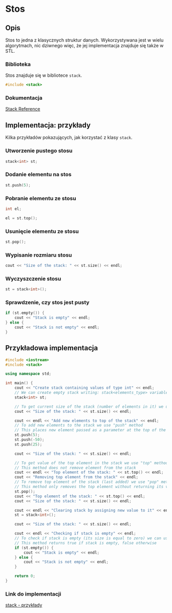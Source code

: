 # Stos

## Opis

Stos to jedna z klasycznych struktur danych. 
Wykorzystywana jest w wielu algorytmach, nic dziwnego więc, że jej implementacja znajduje się także w STL.

### Biblioteka

Stos znajduje się w bibliotece `stack`.

```cpp
#include <stack>
```

### Dokumentacja

[Stack Reference](https://www.cplusplus.com/reference/stack/stack/)

## Implementacja: przykłady

Kilka przykładów pokazujących, jak korzystać z klasy `stack`.

### Utworzenie pustego stosu

```cpp
stack<int> st;
```

### Dodanie elementu na stos

```cpp
st.push(5);
```

### Pobranie elementu ze stosu

```cpp
int el;

el = st.top();
```

### Usunięcie elementu ze stosu

```cpp
st.pop();
```

### Wypisanie rozmiaru stosu

```cpp
cout << "Size of the stack: " << st.size() << endl;
```

### Wyczyszczenie stosu

```cpp
st = stack<int>();
```

### Sprawdzenie, czy stos jest pusty

```cpp
if (st.empty()) {
    cout << "Stack is empty" << endl;
} else {
    cout << "Stack is not empty" << endl;
}
```

## Przykładowa implementacja

```cpp
#include <iostream>
#include <stack>

using namespace std;

int main() {
    cout << "Create stack containing values of type int" << endl;
    // We can create empty stack writing: stack<elements_type> variable_name;
    stack<int> st;

    // To get current size of the stack (number of elements in it) we use "size" method
    cout << "Size of the stack: " << st.size() << endl;

    cout << endl << "Add new elements to top of the stack" << endl;
    // To add new elements to the stack we use "push" method
    // This places new element passed as a parameter at the top of the stack
    st.push(5);
    st.push(-50);
    st.push(25);

    cout << "Size of the stack: " << st.size() << endl;

    // To get value of the top element in the stack we use "top" method
    // This method does not remove element from the stack
    cout << endl << "Top element of the stack: " << st.top() << endl;
    cout << "Removing top element from the stack" << endl;
    // To remove top element of the stack (last added) we use "pop" method
    // This method only removes the top element without returning its value
    st.pop();
    cout << "Top element of the stack: " << st.top() << endl;
    cout << "Size of the stack: " << st.size() << endl;

    cout << endl << "Clearing stack by assigning new value to it" << endl;
    st = stack<int>();

    cout << "Size of the stack: " << st.size() << endl;

    cout << endl << "Checking if stack is empty" << endl;
    // To check if stack is empty (its size is equal to zero) we can use "empty" method
    // This method returns true if stack is empty, false otherwise
    if (st.empty()) {
        cout << "Stack is empty" << endl;
    } else {
        cout << "Stack is not empty" << endl;
    }

    return 0;
}
```

### Link do implementacji

[stack - przykłady](https://ideone.com/V9xS3j)
